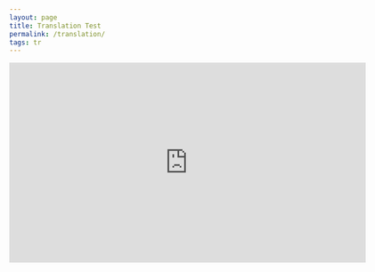 ```yaml
---
layout: page
title: Translation Test
permalink: /translation/
tags: tr
---
```


<iframe src="https://uofnelincoln-my.sharepoint.com/:v:/g/personal/bdavies8_unl_edu/EcZ3c0fBE1lPjjsGdLdusFYBc4RApJunyK8j1V-FZ66WfA?e=RrIdhR&nav=eyJwbGF5YmFja09wdGlvbnMiOnt9LCJyZWZlcnJhbEluZm8iOnsicmVmZXJyYWxBcHAiOiJTdHJlYW1XZWJBcHAiLCJyZWZlcnJhbE1vZGUiOiJtaXMiLCJyZWZlcnJhbFZpZXciOiJwb3N0cm9sbC1jb3B5bGluayIsInJlZmVycmFsUGxheWJhY2tTZXNzaW9uSWQiOiJkMWJhZDQyOC0yNGM0LTQ4ZDctYmUyZS0yYmRmNTE2MDBlMWMifX0%3D" width="640" height="360" frameborder="0" scrolling="no" allowfullscreen title="Recording.wmv"></iframe>


